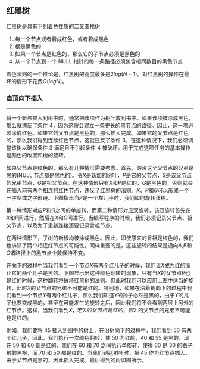 <!-- @format -->

## 红黑树

红黑树是具有下列着色性质的二叉查找树

1.  每一个节点或者着成红色，或者着成黑色
2.  根是黑色的
3.  如果一个节点是红色的，那么它的子节点必须是黑色的
4.  从一个节点到一个 NULL 指针的每一条路径必须包含相同数目的黑色节点

着色法则的一个推论是，红黑树的高度最多是$2log(N+1)$。对红黑树的操作在最坏的情形下花费$O(logN)$。

### 自顶向下插入

---

将一个新项插入到树中时，通常把该项作为树叶放到书中。如果该项被涂成黑色，那么就违反了条件 4，因为这将会建立一条更长的黑节点的路径。因此，这一项必须涂成红色。如果它的父节点是黑色的，那么插入完成。如果它的父节点是红色的，那么我们得到连续红色节点，这就违反了条件 3。在这种情况下，我们必须调整该树以确保条件 3 满足且不引起条件 4 被破坏。用于完成这项任务的基本操作是颜色的改变和树的旋转。

如果父节点是红色的，那么有几种情形需要考虑。首先，假设这个父节点的兄弟是黑的(NULL 节点都是黑色的)。令$X$是新加的树叶，$P$是它的父节点，$S$是该父节点的兄弟节点，$G$是祖父节点。在这种情形只有$X$和$P$是红的，$G$是黑色的，否则就会在插入前有两个相连的红色节点，违反了红黑树的法则。$X$、$P$和$G$可以形成一个一字型或之字形链。下图指出当$P$是一个左儿子时，我们如何旋转该树。

第一种情形对应$P$和$G$之间的单旋转，而第二种情形对应双旋转，该双旋转首先在$X$和$P$间进行，然后在$X$和$G$间进行。当编写程序的时候，我们必须记录父节点、祖父节点，以及为了重新连接还要记录曾祖节点。

在两种情形下，子树的新根均被涂成黑色。因此，即使原来的曾祖是红色的，我们也排除了两个相连红节点的可能性。同样重要的是，这些旋转的结果是通向$A$,$B$和$C$诸路径上的黑节点个数保持不变。

在向下的过程中当我们看到一个节点$X$有两个红儿子的时候，我们让$X$成为红的而让它的两个儿子是黑的。下图显示出这种颜色翻转的现象，只有当$X$的父节点$P$也是红的时候，这种翻转将破坏红黑树的法则。但此时我们可以应用上图中适当的旋转，此时$X$的父节点的兄弟不可能是红的。特别地，如果在沿着树向下的过程中我们看到一个节点$Y$有两个红儿子，那么我们知道$Y$的孙子必然是黑的，由于$Y$的儿子也要变成黑的，甚至在可能发生的旋转之后，因此我们将不会看到两层上另外的红节点。这样，当我们看到$X$，若$X的父节点是红的，则$X 的父节点的兄弟不可能也是红的。

例如，我们要将 45 插入到图中的树上，在沿树向下的过程中，我们看到 50 有两个红儿子，因此，我们执行一次颜色翻转，使 50 为红的，40 和 55 是黑的。现在 50 和 60 都是红的，我们在 60 和 70 之间执行单旋转，使得 60 是 30 的右子树的黑根，而 70 和 50 都是红的。当我们到达树叶时，把 45 作为红节点插入，由于父节点是黑的，因此插入完成。最后得到的树如图所示。
